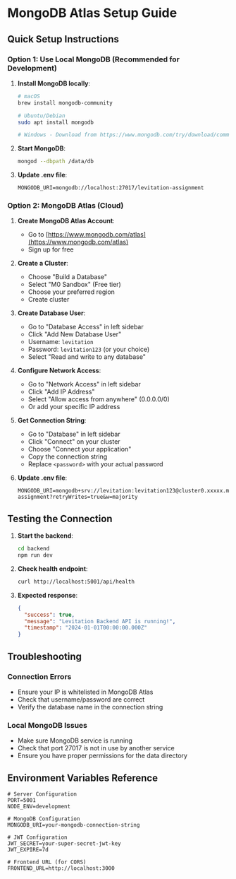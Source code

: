 # MongoDB Atlas Setup Guide

## Quick Setup Instructions

### Option 1: Use Local MongoDB (Recommended for Development)

1. **Install MongoDB locally**:

   ```bash
   # macOS
   brew install mongodb-community

   # Ubuntu/Debian
   sudo apt install mongodb

   # Windows - Download from https://www.mongodb.com/try/download/community
   ```

2. **Start MongoDB**:

   ```bash
   mongod --dbpath /data/db
   ```

3. **Update .env file**:
   ```env
   MONGODB_URI=mongodb://localhost:27017/levitation-assignment
   ```

### Option 2: MongoDB Atlas (Cloud)

1. **Create MongoDB Atlas Account**:
   - Go to [https://www.mongodb.com/atlas](https://www.mongodb.com/atlas)
   - Sign up for free

2. **Create a Cluster**:
   - Choose "Build a Database"
   - Select "M0 Sandbox" (Free tier)
   - Choose your preferred region
   - Create cluster

3. **Create Database User**:
   - Go to "Database Access" in left sidebar
   - Click "Add New Database User"
   - Username: `levitation`
   - Password: `levitation123` (or your choice)
   - Select "Read and write to any database"

4. **Configure Network Access**:
   - Go to "Network Access" in left sidebar
   - Click "Add IP Address"
   - Select "Allow access from anywhere" (0.0.0.0/0)
   - Or add your specific IP address

5. **Get Connection String**:
   - Go to "Database" in left sidebar
   - Click "Connect" on your cluster
   - Choose "Connect your application"
   - Copy the connection string
   - Replace `<password>` with your actual password

6. **Update .env file**:
   ```env
   MONGODB_URI=mongodb+srv://levitation:levitation123@cluster0.xxxxx.mongodb.net/levitation-assignment?retryWrites=true&w=majority
   ```

## Testing the Connection

1. **Start the backend**:

   ```bash
   cd backend
   npm run dev
   ```

2. **Check health endpoint**:

   ```bash
   curl http://localhost:5001/api/health
   ```

3. **Expected response**:
   ```json
   {
     "success": true,
     "message": "Levitation Backend API is running!",
     "timestamp": "2024-01-01T00:00:00.000Z"
   }
   ```

## Troubleshooting

### Connection Errors

- Ensure your IP is whitelisted in MongoDB Atlas
- Check that username/password are correct
- Verify the database name in the connection string

### Local MongoDB Issues

- Make sure MongoDB service is running
- Check that port 27017 is not in use by another service
- Ensure you have proper permissions for the data directory

## Environment Variables Reference

```env
# Server Configuration
PORT=5001
NODE_ENV=development

# MongoDB Configuration
MONGODB_URI=your-mongodb-connection-string

# JWT Configuration
JWT_SECRET=your-super-secret-jwt-key
JWT_EXPIRE=7d

# Frontend URL (for CORS)
FRONTEND_URL=http://localhost:3000
```
